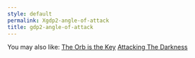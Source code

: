 ```yaml
---
style: default
permalink: Xgdp2-angle-of-attack
title: gdp2-angle-of-attack
---
```

You may also like:
[The Orb is the Key](http://scp-wiki.net/the-orb-is-the-key)
[Attacking The Darkness](http://scp-wiki.net/gdp2-attacking-the-darkness)